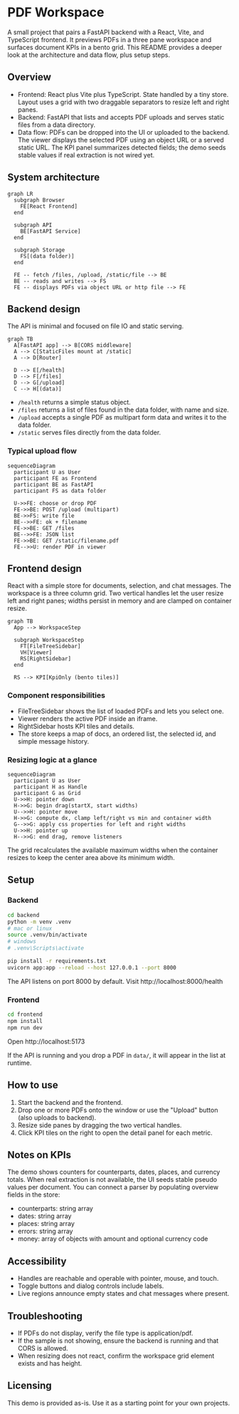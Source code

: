 # PDF Workspace

A small project that pairs a FastAPI backend with a React, Vite, and TypeScript frontend. It previews PDFs in a three pane workspace and surfaces document KPIs in a bento grid. This README provides a deeper look at the architecture and data flow, plus setup steps.

## Overview

* Frontend: React plus Vite plus TypeScript. State handled by a tiny store. Layout uses a grid with two draggable separators to resize left and right panes.
* Backend: FastAPI that lists and accepts PDF uploads and serves static files from a data directory.
* Data flow: PDFs can be dropped into the UI or uploaded to the backend. The viewer displays the selected PDF using an object URL or a served static URL. The KPI panel summarizes detected fields; the demo seeds stable values if real extraction is not wired yet.

## System architecture

```mermaid
graph LR
  subgraph Browser
    FE[React Frontend]
  end

  subgraph API
    BE[FastAPI Service]
  end

  subgraph Storage
    FS[(data folder)]
  end

  FE -- fetch /files, /upload, /static/file --> BE
  BE -- reads and writes --> FS
  FE -- displays PDFs via object URL or http file --> FE
```

## Backend design

The API is minimal and focused on file IO and static serving.

```mermaid
graph TB
  A[FastAPI app] --> B[CORS middleware]
  A --> C[StaticFiles mount at /static]
  A --> D[Router]

  D --> E[/health]
  D --> F[/files]
  D --> G[/upload]
  C --> H[(data)]
```

* `/health` returns a simple status object.  
* `/files` returns a list of files found in the data folder, with name and size.  
* `/upload` accepts a single PDF as multipart form data and writes it to the data folder.  
* `/static` serves files directly from the data folder.

### Typical upload flow

```mermaid
sequenceDiagram
  participant U as User
  participant FE as Frontend
  participant BE as FastAPI
  participant FS as data folder

  U->>FE: choose or drop PDF
  FE->>BE: POST /upload (multipart)
  BE->>FS: write file
  BE-->>FE: ok + filename
  FE->>BE: GET /files
  BE-->>FE: JSON list
  FE->>BE: GET /static/filename.pdf
  FE-->>U: render PDF in viewer
```

## Frontend design

React with a simple store for documents, selection, and chat messages. The workspace is a three column grid. Two vertical handles let the user resize left and right panes; widths persist in memory and are clamped on container resize.

```mermaid
graph TB
  App --> WorkspaceStep

  subgraph WorkspaceStep
    FT[FileTreeSidebar]
    VH[Viewer]
    RS[RightSidebar]
  end

  RS --> KPI[KpiOnly (bento tiles)]
```

### Component responsibilities

* FileTreeSidebar shows the list of loaded PDFs and lets you select one.  
* Viewer renders the active PDF inside an iframe.  
* RightSidebar hosts KPI tiles and details.  
* The store keeps a map of docs, an ordered list, the selected id, and simple message history.  

### Resizing logic at a glance

```mermaid
sequenceDiagram
  participant U as User
  participant H as Handle
  participant G as Grid
  U->>H: pointer down
  H->>G: begin drag(startX, start widths)
  U-->>H: pointer move
  H->>G: compute dx, clamp left/right vs min and container width
  G-->>G: apply css properties for left and right widths
  U->>H: pointer up
  H-->>G: end drag, remove listeners
```

The grid recalculates the available maximum widths when the container resizes to keep the center area above its minimum width.

## Setup

### Backend

```bash
cd backend
python -m venv .venv
# mac or linux
source .venv/bin/activate
# windows
# .venv\Scripts\activate

pip install -r requirements.txt
uvicorn app:app --reload --host 127.0.0.1 --port 8000
```

The API listens on port 8000 by default. Visit http://localhost:8000/health

### Frontend

```bash
cd frontend
npm install
npm run dev
```

Open http://localhost:5173

If the API is running and you drop a PDF in `data/`, it will appear in the list at runtime.

## How to use

1. Start the backend and the frontend.  
2. Drop one or more PDFs onto the window or use the "Upload" button (also uploads to backend).  
3. Resize side panes by dragging the two vertical handles.  
4. Click KPI tiles on the right to open the detail panel for each metric.  

## Notes on KPIs

The demo shows counters for counterparts, dates, places, and currency totals. When real extraction is not available, the UI seeds stable pseudo values per document. You can connect a parser by populating overview fields in the store:

* counterparts: string array  
* dates: string array  
* places: string array  
* errors: string array  
* money: array of objects with amount and optional currency code  

## Accessibility

* Handles are reachable and operable with pointer, mouse, and touch.  
* Toggle buttons and dialog controls include labels.  
* Live regions announce empty states and chat messages where present.  

## Troubleshooting

* If PDFs do not display, verify the file type is application/pdf.  
* If the sample is not showing, ensure the backend is running and that CORS is allowed.  
* When resizing does not react, confirm the workspace grid element exists and has height.  

## Licensing

This demo is provided as-is. Use it as a starting point for your own projects.
